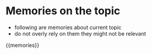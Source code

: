 # Memories on the topic
- following are memories about current topic
- do not overly rely on them they might not be relevant

{{memories}}